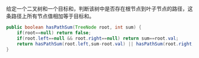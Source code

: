 给定一个二叉树和一个目标和，判断该树中是否存在根节点到叶子节点的路径，这条路径上所有节点值相加等于目标和。

```Java
public boolean hasPathSum(TreeNode root, int sum) {
    if(root==null) return false;
    if(root.left==null && root.right==null) return sum==root.val;
    return hasPathSum(root.left,sum-root.val) || hasPathSum(root.right,sum-root.val);
}
```